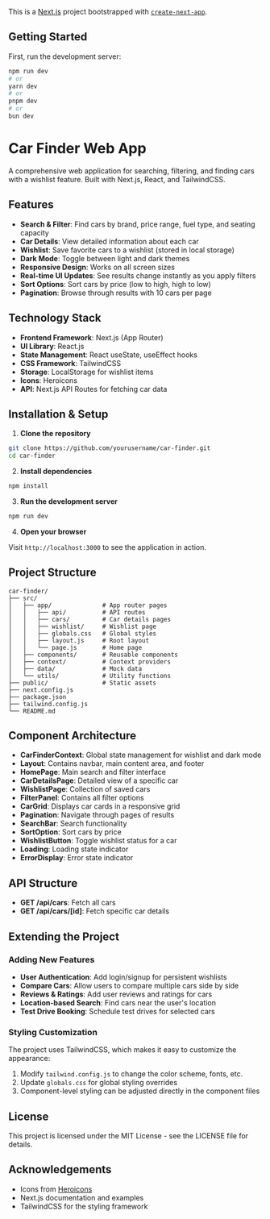 This is a [Next.js](https://nextjs.org) project bootstrapped with [`create-next-app`](https://github.com/vercel/next.js/tree/canary/packages/create-next-app).

## Getting Started

First, run the development server:

```bash
npm run dev
# or
yarn dev
# or
pnpm dev
# or
bun dev
```

# Car Finder Web App

A comprehensive web application for searching, filtering, and finding cars with a wishlist feature. Built with Next.js, React, and TailwindCSS.

## Features

- **Search & Filter**: Find cars by brand, price range, fuel type, and seating capacity
- **Car Details**: View detailed information about each car
- **Wishlist**: Save favorite cars to a wishlist (stored in local storage)
- **Dark Mode**: Toggle between light and dark themes
- **Responsive Design**: Works on all screen sizes
- **Real-time UI Updates**: See results change instantly as you apply filters
- **Sort Options**: Sort cars by price (low to high, high to low)
- **Pagination**: Browse through results with 10 cars per page

## Technology Stack

- **Frontend Framework**: Next.js (App Router)
- **UI Library**: React.js
- **State Management**: React useState, useEffect hooks
- **CSS Framework**: TailwindCSS
- **Storage**: LocalStorage for wishlist items
- **Icons**: Heroicons
- **API**: Next.js API Routes for fetching car data

## Installation & Setup

1. **Clone the repository**

```bash
git clone https://github.com/yourusername/car-finder.git
cd car-finder
```

2. **Install dependencies**

```bash
npm install
```

3. **Run the development server**

```bash
npm run dev
```

4. **Open your browser**

Visit `http://localhost:3000` to see the application in action.

## Project Structure

```
car-finder/
├── src/
│   ├── app/              # App router pages
│   │   ├── api/          # API routes
│   │   ├── cars/         # Car details pages
│   │   ├── wishlist/     # Wishlist page
│   │   ├── globals.css   # Global styles
│   │   ├── layout.js     # Root layout
│   │   └── page.js       # Home page
│   ├── components/       # Reusable components
│   ├── context/          # Context providers
│   ├── data/             # Mock data
│   └── utils/            # Utility functions
├── public/               # Static assets
├── next.config.js
├── package.json
├── tailwind.config.js
└── README.md
```

## Component Architecture

- **CarFinderContext**: Global state management for wishlist and dark mode
- **Layout**: Contains navbar, main content area, and footer
- **HomePage**: Main search and filter interface
- **CarDetailsPage**: Detailed view of a specific car
- **WishlistPage**: Collection of saved cars
- **FilterPanel**: Contains all filter options
- **CarGrid**: Displays car cards in a responsive grid
- **Pagination**: Navigate through pages of results
- **SearchBar**: Search functionality
- **SortOption**: Sort cars by price
- **WishlistButton**: Toggle wishlist status for a car
- **Loading**: Loading state indicator
- **ErrorDisplay**: Error state indicator

## API Structure

- **GET /api/cars**: Fetch all cars
- **GET /api/cars/[id]**: Fetch specific car details

## Extending the Project

### Adding New Features

- **User Authentication**: Add login/signup for persistent wishlists
- **Compare Cars**: Allow users to compare multiple cars side by side
- **Reviews & Ratings**: Add user reviews and ratings for cars
- **Location-based Search**: Find cars near the user's location
- **Test Drive Booking**: Schedule test drives for selected cars

### Styling Customization

The project uses TailwindCSS, which makes it easy to customize the appearance:

1. Modify `tailwind.config.js` to change the color scheme, fonts, etc.
2. Update `globals.css` for global styling overrides
3. Component-level styling can be adjusted directly in the component files

## License

This project is licensed under the MIT License - see the LICENSE file for details.

## Acknowledgements

- Icons from [Heroicons](https://heroicons.com/)
- Next.js documentation and examples
- TailwindCSS for the styling framework
